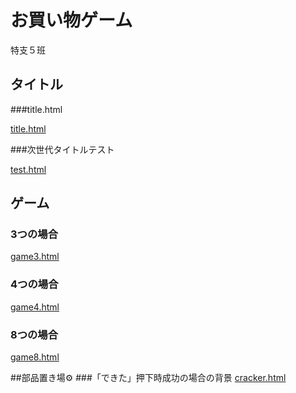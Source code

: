 # お買い物ゲーム
特支５班
## タイトル
###title.html

[title.html](https://hi-raaaaaaaaaaaaaaaaaaaaaaaaaaa.github.io/shopping/title.html)

###次世代タイトルテスト

[test.html](https://hi-raaaaaaaaaaaaaaaaaaaaaaaaaaa.github.io/shopping/test.html)

## ゲーム
### 3つの場合

[game3.html](https://hi-raaaaaaaaaaaaaaaaaaaaaaaaaaa.github.io/shopping/game3.html)


### 4つの場合

[game4.html](https://hi-raaaaaaaaaaaaaaaaaaaaaaaaaaa.github.io/shopping/game4.html)


### 8つの場合

[game8.html](https://hi-raaaaaaaaaaaaaaaaaaaaaaaaaaa.github.io/shopping/game8.html)

##部品置き場⚙️
###「できた」押下時成功の場合の背景
[cracker.html](https://hi-raaaaaaaaaaaaaaaaaaaaaaaaaaa.github.io/shopping/cracker/cracker.html)
